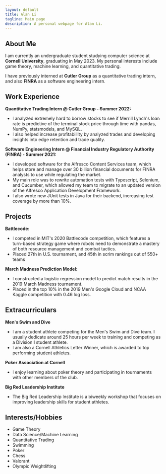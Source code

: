```yaml
---
layout: default
title: Alan Li
tagline: Main page
description: A personal webpage for Alan Li.
---
```


## About Me
I am currently an undergraduate student studying computer science at **Cornell University**, graduating in May 2023. My personal interests include game theory, machine learning, and quantitative trading.

<!-- I will be interning at **Datadog** as a software engineering intern this spring semester, and will be headed to **IMC Trading** in the fall as a quantitative trader. -->

I have previously interned at **Cutler Group** as a quantitative trading intern, and also **FINRA**  as a software engineering intern.

## Work Experience
**Quantitative Trading Intern @ Cutler Group - Summer 2022:**
- I analyzed extremely hard to borrow stocks to see if Merrill Lynch's loan rate is predictive of the terminal stock price through time with pandas, NumPy, statsmodels, and MySQL.
- I also helped increase profitabillity by analyzed trades and developing insights into edge retention and trade quality.

**Software Engineering Intern @ Financial Industry Regulatory Authority (FINRA) - Summer 2021:**
- I developed software for the Alfresco Content Services team, which helps store and manage over 30 billion financial documents for FINRA analysts to use while regulating the market.
- My main role was to rewrite automation tests with Typescript, Selenium, and Cucumber, which allowed my team to migrate to an updated version of the Alfresco Application Development Framework.
- I also wrote new JUnit tests in Java for their backend, increasing test coverage by more than 10%.

## Projects
**Battlecode:**
- I competed in MIT's 2020 Battlecode competition, which features a turn-based strategy game where robots need to demonstrate a mastery of both resource management and combat tactics.
- Placed 27th in U.S. tournament, and 45th in scrim rankings out of 550+ teams

**March Madness Prediction Model:**
- I constructed a logistic regression model to predict match results in the 2019 March Madness tournament.
- Placed in the top 10% in the 2019 Men's Google Cloud and NCAA Kaggle competition with 0.46 log loss.

## Extracurriculars
**Men's Swim and Dive**
- I am a student athlete competing for the Men's Swim and Dive team. I usually dedicate around 25 hours per week to training and competing as a Division I student athlete.
- I am also a Cornell Athletics Letter Winner, which is awarded to top performing student athletes.

**Poker Association at Cornell**
- I enjoy learning about poker theory and participating in tournaments with other members of the club.

**Big Red Leadership Institute**
- The Big Red Leadership Institute is a biweekly workshop that focuses on improving leadership skills for student athletes.

## Interests/Hobbies
- Game Theory
- Data Science/Machine Learning
- Quantitative Trading
- Swimming
- Poker
- Chess
- Valorant
- Olympic Weightlifting
